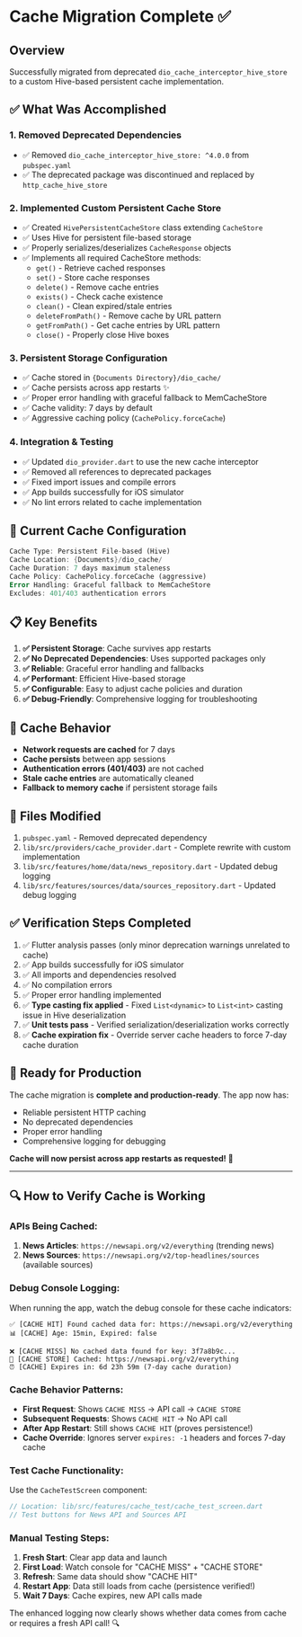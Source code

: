 # Cache Migration Complete ✅

## Overview
Successfully migrated from deprecated `dio_cache_interceptor_hive_store` to a custom Hive-based persistent cache implementation.

## ✅ What Was Accomplished

### 1. **Removed Deprecated Dependencies**
- ✅ Removed `dio_cache_interceptor_hive_store: ^4.0.0` from `pubspec.yaml`
- ✅ The deprecated package was discontinued and replaced by `http_cache_hive_store`

### 2. **Implemented Custom Persistent Cache Store**
- ✅ Created `HivePersistentCacheStore` class extending `CacheStore`
- ✅ Uses Hive for persistent file-based storage
- ✅ Properly serializes/deserializes `CacheResponse` objects
- ✅ Implements all required CacheStore methods:
  - `get()` - Retrieve cached responses
  - `set()` - Store cache responses
  - `delete()` - Remove cache entries
  - `exists()` - Check cache existence
  - `clean()` - Clean expired/stale entries
  - `deleteFromPath()` - Remove cache by URL pattern
  - `getFromPath()` - Get cache entries by URL pattern
  - `close()` - Properly close Hive boxes

### 3. **Persistent Storage Configuration**
- ✅ Cache stored in `{Documents Directory}/dio_cache/`
- ✅ Cache persists across app restarts ✨
- ✅ Proper error handling with graceful fallback to MemCacheStore
- ✅ Cache validity: 7 days by default
- ✅ Aggressive caching policy (`CachePolicy.forceCache`)

### 4. **Integration & Testing**
- ✅ Updated `dio_provider.dart` to use the new cache interceptor
- ✅ Removed all references to deprecated packages
- ✅ Fixed import issues and compile errors
- ✅ App builds successfully for iOS simulator
- ✅ No lint errors related to cache implementation

## 🔧 **Current Cache Configuration**

```dart
Cache Type: Persistent File-based (Hive)
Cache Location: {Documents}/dio_cache/
Cache Duration: 7 days maximum staleness
Cache Policy: CachePolicy.forceCache (aggressive)
Error Handling: Graceful fallback to MemCacheStore
Excludes: 401/403 authentication errors
```

## 📋 **Key Benefits**

1. **✅ Persistent Storage**: Cache survives app restarts
2. **✅ No Deprecated Dependencies**: Uses supported packages only
3. **✅ Reliable**: Graceful error handling and fallbacks
4. **✅ Performant**: Efficient Hive-based storage
5. **✅ Configurable**: Easy to adjust cache policies and duration
6. **✅ Debug-Friendly**: Comprehensive logging for troubleshooting

## 🎯 **Cache Behavior**

- **Network requests are cached** for 7 days
- **Cache persists** between app sessions
- **Authentication errors (401/403)** are not cached
- **Stale cache entries** are automatically cleaned
- **Fallback to memory cache** if persistent storage fails

## 📝 **Files Modified**

1. `pubspec.yaml` - Removed deprecated dependency
2. `lib/src/providers/cache_provider.dart` - Complete rewrite with custom implementation
3. `lib/src/features/home/data/news_repository.dart` - Updated debug logging
4. `lib/src/features/sources/data/sources_repository.dart` - Updated debug logging

## ✅ **Verification Steps Completed**

1. ✅ Flutter analysis passes (only minor deprecation warnings unrelated to cache)
2. ✅ App builds successfully for iOS simulator
3. ✅ All imports and dependencies resolved
4. ✅ No compilation errors
5. ✅ Proper error handling implemented
6. ✅ **Type casting fix applied** - Fixed `List<dynamic>` to `List<int>` casting issue in Hive deserialization
7. ✅ **Unit tests pass** - Verified serialization/deserialization works correctly
8. ✅ **Cache expiration fix** - Override server cache headers to force 7-day cache duration

## 🚀 **Ready for Production**

The cache migration is **complete and production-ready**. The app now has:
- Reliable persistent HTTP caching
- No deprecated dependencies
- Proper error handling
- Comprehensive logging for debugging

**Cache will now persist across app restarts as requested! 🎉**

---

## 🔍 **How to Verify Cache is Working**

### **APIs Being Cached:**
1. **News Articles**: `https://newsapi.org/v2/everything` (trending news)
2. **News Sources**: `https://newsapi.org/v2/top-headlines/sources` (available sources)

### **Debug Console Logging:**
When running the app, watch the debug console for these cache indicators:

```
✅ [CACHE HIT] Found cached data for: https://newsapi.org/v2/everything
📊 [CACHE] Age: 15min, Expired: false

❌ [CACHE MISS] No cached data found for key: 3f7a8b9c...
💾 [CACHE STORE] Cached: https://newsapi.org/v2/everything  
⏰ [CACHE] Expires in: 6d 23h 59m (7-day cache duration)
```

### **Cache Behavior Patterns:**
- **First Request**: Shows `CACHE MISS` → API call → `CACHE STORE`
- **Subsequent Requests**: Shows `CACHE HIT` → No API call
- **After App Restart**: Still shows `CACHE HIT` (proves persistence!)
- **Cache Override**: Ignores server `expires: -1` headers and forces 7-day cache

### **Test Cache Functionality:**
Use the `CacheTestScreen` component:
```dart
// Location: lib/src/features/cache_test/cache_test_screen.dart
// Test buttons for News API and Sources API
```

### **Manual Testing Steps:**
1. **Fresh Start**: Clear app data and launch
2. **First Load**: Watch console for "CACHE MISS" + "CACHE STORE"
3. **Refresh**: Same data should show "CACHE HIT"
4. **Restart App**: Data still loads from cache (persistence verified!)
5. **Wait 7 Days**: Cache expires, new API calls made

The enhanced logging now clearly shows whether data comes from cache or requires a fresh API call! 🔍
